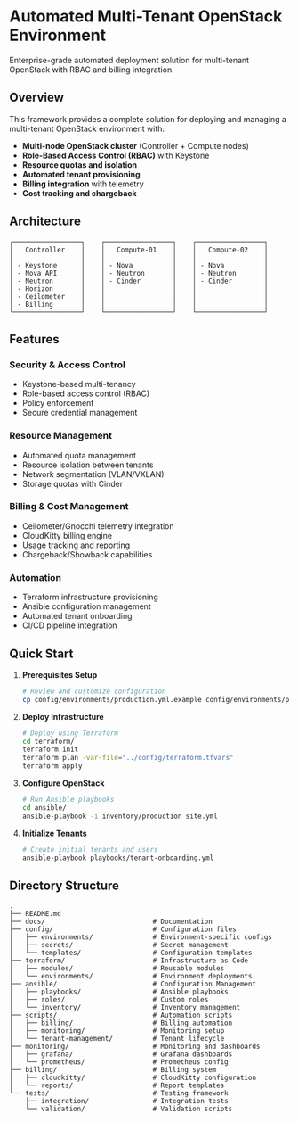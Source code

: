# Automated Multi-Tenant OpenStack Environment

Enterprise-grade automated deployment solution for multi-tenant OpenStack with RBAC and billing integration.

## Overview

This framework provides a complete solution for deploying and managing a multi-tenant OpenStack environment with:

- **Multi-node OpenStack cluster** (Controller + Compute nodes)
- **Role-Based Access Control (RBAC)** with Keystone
- **Resource quotas and isolation**
- **Automated tenant provisioning**
- **Billing integration** with telemetry
- **Cost tracking and chargeback**

## Architecture

```
┌─────────────────┐    ┌─────────────────┐    ┌─────────────────┐
│   Controller    │    │   Compute-01    │    │   Compute-02    │
│                 │    │                 │    │                 │
│ - Keystone      │    │ - Nova          │    │ - Nova          │
│ - Nova API      │    │ - Neutron       │    │ - Neutron       │
│ - Neutron       │    │ - Cinder        │    │ - Cinder        │
│ - Horizon       │    │                 │    │                 │
│ - Ceilometer    │    │                 │    │                 │
│ - Billing       │    │                 │    │                 │
└─────────────────┘    └─────────────────┘    └─────────────────┘
```

## Features

### Security & Access Control
- Keystone-based multi-tenancy
- Role-based access control (RBAC)
- Policy enforcement
- Secure credential management

###  Resource Management
- Automated quota management
- Resource isolation between tenants
- Network segmentation (VLAN/VXLAN)
- Storage quotas with Cinder

###  Billing & Cost Management
- Ceilometer/Gnocchi telemetry integration
- CloudKitty billing engine
- Usage tracking and reporting
- Chargeback/Showback capabilities

###  Automation
- Terraform infrastructure provisioning
- Ansible configuration management
- Automated tenant onboarding
- CI/CD pipeline integration

## Quick Start

1. **Prerequisites Setup**
   ```bash
   # Review and customize configuration
   cp config/environments/production.yml.example config/environments/production.yml
   ```

2. **Deploy Infrastructure**
   ```bash
   # Deploy using Terraform
   cd terraform/
   terraform init
   terraform plan -var-file="../config/terraform.tfvars"
   terraform apply
   ```

3. **Configure OpenStack**
   ```bash
   # Run Ansible playbooks
   cd ansible/
   ansible-playbook -i inventory/production site.yml
   ```

4. **Initialize Tenants**
   ```bash
   # Create initial tenants and users
   ansible-playbook playbooks/tenant-onboarding.yml
   ```

## Directory Structure

```
.
├── README.md
├── docs/                           # Documentation
├── config/                         # Configuration files
│   ├── environments/               # Environment-specific configs
│   ├── secrets/                    # Secret management
│   └── templates/                  # Configuration templates
├── terraform/                      # Infrastructure as Code
│   ├── modules/                    # Reusable modules
│   └── environments/               # Environment deployments
├── ansible/                        # Configuration Management
│   ├── playbooks/                  # Ansible playbooks
│   ├── roles/                      # Custom roles
│   └── inventory/                  # Inventory management
├── scripts/                        # Automation scripts
│   ├── billing/                    # Billing automation
│   ├── monitoring/                 # Monitoring setup
│   └── tenant-management/          # Tenant lifecycle
├── monitoring/                     # Monitoring and dashboards
│   ├── grafana/                    # Grafana dashboards
│   └── prometheus/                 # Prometheus config
├── billing/                        # Billing system
│   ├── cloudkitty/                 # CloudKitty configuration
│   └── reports/                    # Report templates
└── tests/                          # Testing framework
    ├── integration/                # Integration tests
    └── validation/                 # Validation scripts
```


